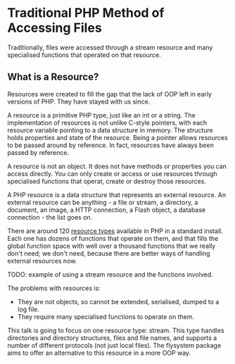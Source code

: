 Traditional PHP Method of Accessing Files
=========================================

Traditionally, files were accessed through a stream resource and many specialised
functions that operated on that resource.

What is a Resource?
-------------------

Resources were created to fill the gap that the lack of OOP left in early versions of PHP.
They have stayed with us since.

A resource is a primitive PHP type, just like an int or a string. The implementation of
resources is not unlike C-style pointers, with each resource variable pointing to a
data structure in memory. The structure holds properties and state of the resource.
Being a pointer allows resources to be passed around by reference. In fact,
resources have always been passed by reference.

A resource is not an object. It does not have methods or properties you can access
directly. You can only create or access or use resources through specialised functions
that operat, create or destroy those resources.

A PHP resource is a data structure that represents an external resource. An external
resource can be anything - a file or stream, a directory, a document, an image, a HTTP
connection, a Flash object, a database connection - the list goes on.

There are around 120 [resource types](http://www.php.net/manual/en/resource.php) available
in PHP in a standard install. Each one has dozens of functions that operate on them, and
that fills the global function space with well over a thousand functions that we really
don't need; we don't need, because there are better ways of handling external resources now.

TODO: example of using a stream resource and the functions involved.

The problems with resources is:

* They are not objects, so cannot be extended, serialised, dumped to a log file.
* They require many specialised functions to operate on them.

This talk is going to focus on one resource type: stream. This type handles directories
and directory structures, files and file names, and supports a number of different
protocols (not just local files). The flysystem package aims to offer an alternative
to this resource in a more OOP way.
